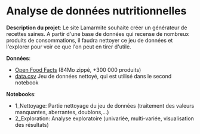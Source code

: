 # Analyse de données nutritionnelles

**Description du projet**:
Le site Lamarmite souhaite créer un générateur de recettes saines. A partir d'une base de données qui recense de nombreux produits de consommations, il faudra nettoyer ce jeu de données et l'explorer pour voir ce que l'on peut en tirer d'utile. 

**Données**:
* [Open Food Facts](https://s3-eu-west-1.amazonaws.com/static.oc-static.com/prod/courses/files/parcours-data-scientist/P2/fr.openfoodfacts.org.products.csv.zip) (84Mo zippé, +300 000 produits)
* [data.csv](data.csv) Jeu de données nettoyé, qui est utilisé dans le second notebook

**Notebooks**:
* 1_Nettoyage: Partie nettoyage du jeu de données (traitement des valeurs manquantes, aberrantes, doublons,...) 
* 2_Exploration: Analyse exploratoire (univariée, multi-variée, visualisation des résultats)

